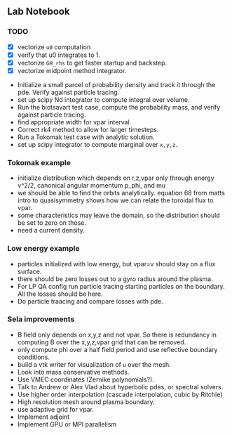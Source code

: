 
## Lab Notebook

### TODO
- [x] vectorize `u0` computation 
- [x] verify that u0 integrates to 1.
- [x] vectorize `GH_rhs` to get faster startup and backstep.
- [x] vectorize midpoint method integrator.
- Initialize a small parcel of probability density and track it through the pde. Verify against particle tracing.
- set up scipy Nd integrator to compute integral over volume.
- Run the biotsavart test case, compute the probability mass, and verify against particle tracing.
- find appropriate width for vpar interval. 
- Correct rk4 method to allow for larger timesteps.
- Run a Tokomak test case with analytic solution.
- set up scipy integrator to compute marginal over `x,y,z`.

### Tokomak example
- initialize distribution which depends on r,z,vpar only through energy v^2/2, canonical angular momentum p\_phi, and mu
- we should be able to find the orbits analytically. equation 68 from matts intro to quasisymmetry shows how we can relate the toroidal flux to vpar.
- some characteristics may leave the domain, so the distribution should be set to zero on those.
- need a current density.

### Low energy example
- particles initialized with low energy, but vpar=v should stay on a flux surface.
- there should be zero losses out to a gyro radius around the plasma.
- For LP QA config run particle tracing starting particles on the boundary. All the losses should be here.
- Do particle traacing and compare losses with pde.


### Sela improvements
- B field only depends on x,y,z and not vpar. So there is redundancy in computing B over the x,y,z,vpar grid that can be removed.
- only compute phi over a half field period and use reflective boundary conditions.
- build a vtk writer for visualization of `u` over the mesh.
- Look into mass conservative methods.
- Use VMEC coordinates (Zernike polynomials?).
- Talk to Andrew or Alex Vlad about hyperbolic pdes, or spectral solvers.
- Use higher order interpolation (cascade interpolation, cubic by Ritchie)
- High resolution mesh around plasma boundary.
- use adaptive grid for vpar.
- Implement adjoint
- Implement GPU or MPI parallelism

